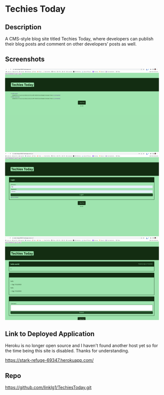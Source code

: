 # Techies Today

## Description 

A CMS-style blog site titled Techies Today, where developers can publish their blog posts and comment on other developers’ posts as well.


## Screenshots

![alt text](/public/assets/images/screenshot1.png)
![alt text](/public/assets/images/screenshot2.png)
![alt text](/public/assets/images/screenshot3.png)

## Link to Deployed Application

Heroku is no longer open source and I haven't found another host yet so for the time being this site is disabled. Thanks for understanding.

https://stark-refuge-69347.herokuapp.com/


## Repo

https://github.com/linklg1/TechiesToday.git
